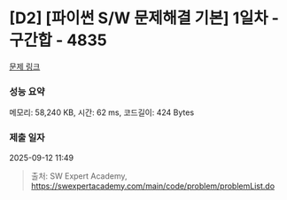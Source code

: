 # [D2] [파이썬 S/W 문제해결 기본] 1일차 - 구간합 - 4835 

[문제 링크](https://swexpertacademy.com/main/code/problem/problemDetail.do?contestProbId=AWTLXCuapdcDFAVT) 

### 성능 요약

메모리: 58,240 KB, 시간: 62 ms, 코드길이: 424 Bytes

### 제출 일자

2025-09-12 11:49



> 출처: SW Expert Academy, https://swexpertacademy.com/main/code/problem/problemList.do
